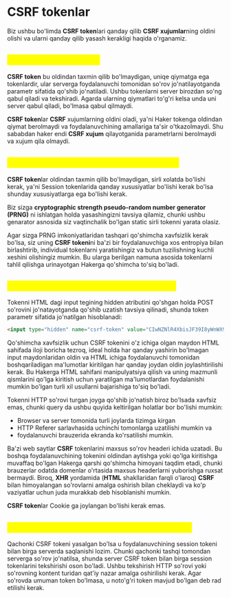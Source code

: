 # CSRF tokenlar

Biz ushbu bo'limda **CSRF token**lari qanday qilib **CSRF xujumlar**ning oldini olishi va ularni qanday qilib yasash kerakligi haqida o'rganamiz.

## <mark style="color:yellow;">CSRF tokenlar nima ?</mark> <a href="#csrf-tokenlar-nima" id="csrf-tokenlar-nima"></a>

**CSRF token** bu oldindan taxmin qilib bo'lmaydigan, uniqe qiymatga ega tokenlardir, ular serverga foydalanuvchi tomonidan so'rov jo'natilayotganda parametr sifatida qo'shib jo'natiladi. Ushbu tokenlarni server birozdan so'ng qabul qiladi va tekshiradi. Agarda ularning qiymatlari to'g'ri kelsa unda uni server qabul qiladi, bo'lmasa qabul qilmaydi.

**CSRF token**lar **CSRF** xujumlarning oldini oladi, ya'ni Haker tokenga oldindan qiymat berolmaydi va foydalanuvchining amallariga ta'sir o'tkazolmaydi. Shu sababdan haker endi **CSRF xujum** qilayotganida parametrlarni berolmaydi va xujum qila olmaydi.

## <mark style="color:yellow;">CSRF tokenlar qanday yasalishi kerak ?</mark> <a href="#csrf-tokenlar-qanday-yasalishi-kerak" id="csrf-tokenlar-qanday-yasalishi-kerak"></a>

**CSRF token**lar oldindan taxmin qilib bo'lmaydigan, sirli xolatda bo'lishi kerak, ya'ni Session tokenlarida qanday xususiyatlar bo'lishi kerak bo'lsa shunday xususiyatlarga ega bo'lishi kerak.

Biz sizga **cryptographic strength pseudo-random number generator (PRNG)** ni ishlatgan holda yasashingizni tavsiya qilamiz, chunki ushbu genarator asnosida siz vaqtinchalik bo'lgan static sirli tokenni yarata olasiz.

Agar sizga PRNG imkoniyatlaridan tashqari qo'shimcha xavfsizlik kerak bo'lsa, siz uning **CSRF tokeni**ni ba'zi bir foydalanuvchiga xos entropiya bilan birlashtirib, individual tokenlarni yaratishingiz va butun tuzilishning kuchli xeshini olishingiz mumkin. Bu ularga berilgan namuna asosida tokenlarni tahlil qilishga urinayotgan Hakerga qo'shimcha to'siq bo'ladi.

## <mark style="color:yellow;">CSRF tokenlarni qanday berish kerak ?</mark> <a href="#csrf-tokenlarini-qanday-uzatish-kerak" id="csrf-tokenlarini-qanday-uzatish-kerak"></a>

Tokenni HTML dagi input tegining hidden atributini qo'shgan holda POST so'rovini jo'natayotganda qo'shib uzatish tavsiya qilinadi, shunda token parametr sifatida jo'natilgan hisoblanadi:

```html
<input type="hidden" name="csrf-token" value="CIwNZNlR4XbisJF39I8yWnWX9wX4WFoz" />
```

Qo'shimcha xavfsizlik uchun CSRF tokenini o'z ichiga olgan maydon HTML sahifada iloji boricha tezroq, ideal holda har qanday yashirin bo'lmagan input maydonlaridan oldin va HTML ichiga foydalanuvchi tomonidan boshqariladigan ma'lumotlar kiritilgan har qanday joydan oldin joylashtirilishi kerak. Bu Hakerga HTML sahifani manipulyatsiya qilish va uning mazmunli qismlarini qo'lga kiritish uchun yaratilgan ma'lumotlardan foydalanishi mumkin bo'lgan turli xil usullarni bajarishiga to'siq bo'ladi.

Tokenni HTTP so'rovi turgan joyga qo'shib jo'natish biroz bo'lsada xavfsiz emas, chunki query da ushbu quyida keltirilgan holatlar bor bo'lishi mumkin:

* Browser va server tomonida turli joylarda tizimga kirgan
* HTTP Referer sarlavhasida uchinchi tomonlarga uzatilishi mumkin va
* foydalanuvchi brauzerida ekranda ko'rsatilishi mumkin.

Ba'zi web saytlar **CSRF** tokenlarini maxsus so'rov headeri ichida uzatadi. Bu boshqa foydalanuvchining tokenini oldindan aytishga yoki qo'lga kiritishga muvaffaq bo'lgan Hakerga qarshi qo'shimcha himoyani taqdim etadi, chunki brauzerlar odatda domenlar o'rtasida maxsus headerlarni yuborishga ruxsat bermaydi. Biroq, **XHR** yordamida (**HTML** shakllaridan farqli o'laroq) **CSRF** bilan himoyalangan so'rovlarni amalga oshirish bilan cheklaydi va ko'p vaziyatlar uchun juda murakkab deb hisoblanishi mumkin.

**CSRF token**lar Cookie ga joylangan bo'lishi kerak emas.

## <mark style="color:yellow;">CSRF tokenlarni qanday tekshirish kerak ?</mark> <a href="#csrf-tokenlarini-qanday-tekshirish-kerak" id="csrf-tokenlarini-qanday-tekshirish-kerak"></a>

Qachonki CSRF tokeni yasalgan bo'lsa u foydalanuvchining session tokeni bilan birga serverda saqlanishi lozim. Chunki qachonki tashqi tomondan serverga so'rov jo'natilsa, shunda server CSRF token bilan birga session tokenlarini tekshirishi oson bo'ladi. Ushbu tekshirish HTTP so'rovi yoki so'rovning kontent turidan qat'iy nazar amalga oshirilishi kerak. Agar so'rovda umuman token bo'lmasa, u noto'g'ri token mavjud bo'lgan deb rad etilishi kerak.
